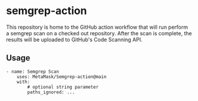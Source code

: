 # semgrep-action

This repository is home to the GitHub action workflow that will run perform a semgrep scan on a checked out repository. After the scan is complete, the results will be uploaded to GitHub's Code Scanning API.

## Usage


```
- name: Semgrep Scan
    uses: MetaMask/Semgrep-action@main
    with:
        # optional string parameter
        paths_ignored: ...
```